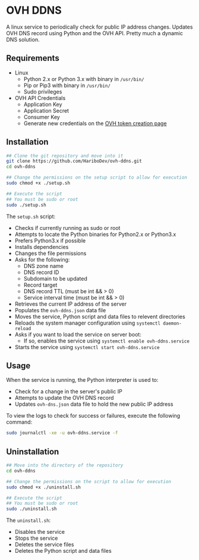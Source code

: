 # OVH DDNS

A linux service to periodically check for public IP address changes. Updates OVH DNS record using Python and the OVH API. Pretty much a dynamic DNS solution.

## Requirements
- Linux
  - Python 2.x or Python 3.x with binary in `/usr/bin/`
  - Pip or Pip3 with binary in `/usr/bin/`
  - Sudo privileges
- OVH API Credentials
  - Application Key
  - Application Secret
  - Consumer Key
  - Generate new credentials on the [OVH token creation page](https://api.ovh.com/createToken/index.cgi?PUT=/*)

## Installation
```bash
## Clone the git repository and move into it
git clone https://github.com/HariboDev/ovh-ddns.git
cd ovh-ddns

## Change the permissions on the setup script to allow for execution
sudo chmod +x ./setup.sh

## Execute the script
## You must be sudo or root
sudo ./setup.sh
```
The `setup.sh` script:
  - Checks if currently running as sudo or root
  - Attempts to locate the Python binaries for Python2.x or Python3.x
  - Prefers Python3.x if possible
  - Installs dependencies
  - Changes the file permissions
  - Asks for the following:
    - DNS zone name
    - DNS record ID
    - Subdomain to be updated
    - Record target
    - DNS record TTL (must be int && > 0)
    - Service interval time (must be int && > 0)
  - Retrieves the current IP address of the server
  - Populates the `ovh-ddns.json` data file
  - Moves the service, Python script and data files to relevent directories
  - Reloads the system manager configuration using `systemctl daemon-reload`
  - Asks if you want to load the service on server boot:
    - If so, enables the service using `systemctl enable ovh-ddns.service`
  - Starts the service using `systemctl start ovh-ddns.service`

## Usage
When the service is running, the Python interpreter is used to:
  - Check for a change in the server's public IP
  - Attempts to update the OVH DNS record
  - Updates `ovh-dns.json` data file to hold the new public IP address

To view the logs to check for success or failures, execute the following command:
```bash
sudo journalctl -xe -u ovh-ddns.service -f
```

## Uninstallation
```bash
## Move into the directory of the repository
cd ovh-ddns

## Change the permissions on the script to allow for execution
sudo chmod +x ./uninstall.sh

## Execute the script
## You must be sudo or root
sudo ./uninstall.sh
```
The `uninstall.sh`:
  - Disables the service
  - Stops the service
  - Deletes the service files
  - Deletes the Python script and data files

